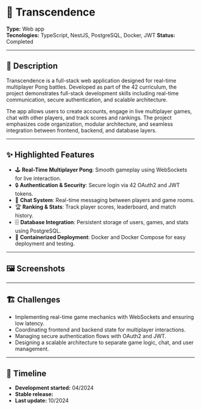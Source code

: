 # 📌 Transcendence

**Type:** Web app  
**Tecnologies:** TypeScript, NestJS, PostgreSQL, Docker, JWT 
**Status:** Completed

---

## 📖 Description
Transcendence is a full-stack web application designed for real-time multiplayer Pong battles. Developed as part of the 42 curriculum, the project demonstrates full-stack development skills including real-time communication, secure authentication, and scalable architecture.

The app allows users to create accounts, engage in live multiplayer games, chat with other players, and track scores and rankings. The project emphasizes code organization, modular architecture, and seamless integration between frontend, backend, and database layers.

---

## ✨ Highlighted Features
- 🕹️ **Real-Time Multiplayer Pong**: Smooth gameplay using WebSockets for live interaction.
- 🔒 **Authentication & Security**: Secure login via 42 OAuth2 and JWT tokens.
- 💬 **Chat System**: Real-time messaging between players and game rooms.
- 🏆 **Ranking & Stats**: Track player scores, leaderboard, and match history.
- 🗄️ **Database Integration**: Persistent storage of users, games, and stats using PostgreSQL.
- 🐳 **Containerized Deployment**: Docker and Docker Compose for easy deployment and testing.

---

## 🖼️ Screenshots

---

## 🏗️ Challenges
- Implementing real-time game mechanics with WebSockets and ensuring low latency.
- Coordinating frontend and backend state for multiplayer interactions.
- Managing secure authentication flows with OAuth2 and JWT.
- Designing a scalable architecture to separate game logic, chat, and user management.

---

## 📅 Timeline
- **Development started:** 04/2024
- **Stable release:**
- **Last update:** 10/2024
